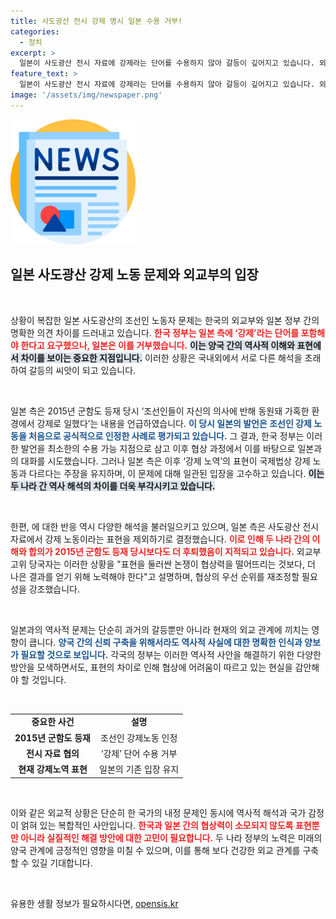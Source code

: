 ```yaml
---
title: 사도광산 전시 강제 명시 일본 수용 거부!
categories:
  - 정치
excerpt: >
  일본이 사도광산 전시 자료에 강제라는 단어를 수용하지 않아 갈등이 깊어지고 있습니다. 외교부는 국내 수용 불가능한 후퇴된 문안을 협상했다고 밝혔지만, 한일 간의 진전은 요원합니다. 이 상황의 진실을 확인해 보세요!
feature_text: >
  일본이 사도광산 전시 자료에 강제라는 단어를 수용하지 않아 갈등이 깊어지고 있습니다. 외교부는 국내 수용 불가능한 후퇴된 문안을 협상했다고 밝혔지만, 한일 간의 진전은 요원합니다. 이 상황의 진실을 확인해 보세요!
image: '/assets/img/newspaper.png'
---
```


<p><img src="/assets/img/newspaper.png" alt="kimp 속보" /></p>

<h2 data-ke-size="size26">일본 사도광산 강제 노동 문제와 외교부의 입장</h2>

<p data-ke-size="size16">&nbsp;</p>

<p>상황이 복잡한 일본 사도광산의 조선인 노동자 문제는 한국의 외교부와 일본 정부 간의 명확한 의견 차이를 드러내고 있습니다. <b><span style="color: #ee2323;">한국 정부는 일본 측에 ‘강제’라는 단어를 포함해야 한다고 요구했으나, 일본은 이를 거부했습니다.</span></b> <b><span style="background-color: #21538527;">이는 양국 간의 역사적 이해와 표현에서 차이를 보이는 중요한 지점입니다.</span></b> 이러한 상황은 국내외에서 서로 다른 해석을 초래하여 갈등의 씨앗이 되고 있습니다. </p>

<p data-ke-size="size16">&nbsp;</p>

<p>일본 측은 2015년 군함도 등재 당시 ‘조선인들이 자신의 의사에 반해 동원돼 가혹한 환경에서 강제로 일했다’는 내용을 언급하였습니다. <b><span style="color: #1a5490;">이 당시 일본의 발언은 조선인 강제 노동을 처음으로 공식적으로 인정한 사례로 평가되고 있습니다.</span></b> 그 결과, 한국 정부는 이러한 발언을 최소한의 수용 가능 지점으로 삼고 이후 협상 과정에서 이를 바탕으로 일본과의 대화를 시도했습니다. 그러나 일본 측은 이후 ‘강제 노역’의 표현이 국제법상 강제 노동과 다르다는 주장을 유지하며, 이 문제에 대해 일관된 입장을 고수하고 있습니다. <b><span style="background-color: #21538527;">이는 두 나라 간 역사 해석의 차이를 더욱 부각시키고 있습니다.</span></b></p>

<p data-ke-size="size16">&nbsp;</p>

<p>한편, 에 대한 반응 역시 다양한 해석을 불러일으키고 있으며, 일본 측은 사도광산 전시 자료에서 강제 노동이라는 표현을 제외하기로 결정했습니다. <b><span style="color: #ee2323;">이로 인해 두 나라 간의 이해와 합의가 2015년 군함도 등재 당시보다도 더 후퇴했음이 지적되고 있습니다.</span></b> 외교부 고위 당국자는 이러한 상황을 "표현을 둘러싼 논쟁이 협상력을 떨어뜨리는 것보다, 더 나은 결과를 얻기 위해 노력해야 한다"고 설명하며, 협상의 우선 순위를 재조정할 필요성을 강조했습니다.</p>

<p data-ke-size="size16">&nbsp;</p>

<p>일본과의 역사적 문제는 단순히 과거의 갈등뿐만 아니라 현재의 외교 관계에 끼치는 영향이 큽니다. <b><span style="color: #1a5490;">양국 간의 신뢰 구축을 위해서라도 역사적 사실에 대한 명확한 인식과 양보가 필요할 것으로 보입니다.</span></b> 각국의 정부는 이러한 역사적 사안을 해결하기 위한 다양한 방안을 모색하면서도, 표현의 차이로 인해 협상에 어려움이 따르고 있는 현실을 감안해야 할 것입니다.</p>

<p data-ke-size="size16">&nbsp;</p>

<table style="width: 100%; border-collapse: collapse;" cellpadding="0" cellspacing="0">
    <tbody>
        <tr>
            <td style="text-align: center; height: 17px;"><b>중요한 사건</b></td>
            <td style="text-align: center; height: 17px;"><b>설명</b></td>
        </tr>
        <tr>
            <td style="text-align: center; height: 17px;"><b>2015년 군함도 등재</b></td>
            <td style="text-align: center; height: 17px;">조선인 강제노동 인정</td>
        </tr>
        <tr>
            <td style="text-align: center; height: 17px;"><b>전시 자료 협의</b></td>
            <td style="text-align: center; height: 17px;">‘강제’ 단어 수용 거부</td>
        </tr>
        <tr>
            <td style="text-align: center; height: 17px;"><b>현재 강제노역 표현</b></td>
            <td style="text-align: center; height: 17px;">일본의 기존 입장 유지</td>
        </tr>
    </tbody>
</table>

<p data-ke-size="size16">&nbsp;</p>

<p>이와 같은 외교적 상황은 단순히 한 국가의 내정 문제인 동시에  역사적 해석과 국가 감정이 얽혀 있는 복합적인 사안입니다. <b><span style="color: #ee2323;">한국과 일본 간의 협상력이 소모되지 않도록 표현뿐만 아니라 실질적인 해결 방안에 대한 고민이 필요합니다.</span></b> 두 나라 정부의 노력은 미래의 양국 관계에 긍정적인 영향을 미칠 수 있으며, 이를 통해 보다 건강한 외교 관계를 구축할 수 있길 기대합니다. </p>

<p data-ke-size="size16">&nbsp;</p>
유용한 생활 정보가 필요하시다면, <a href="https://opensis.kr" rel="dofollow">opensis.kr</a>


